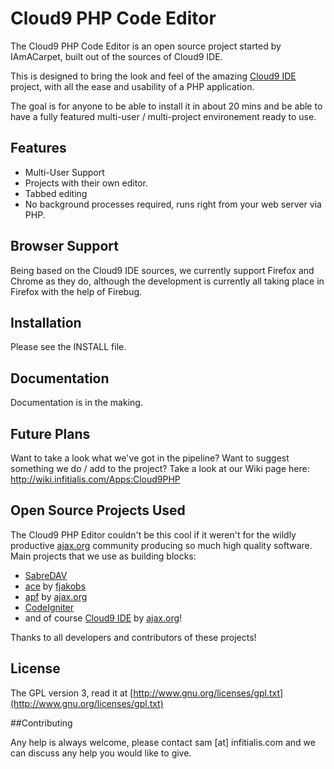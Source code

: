 # Cloud9 PHP Code Editor

The Cloud9 PHP Code Editor is an open source project started by IAmACarpet, built out of the sources of Cloud9 IDE.

This is designed to bring the look and feel of the amazing [Cloud9 IDE](http://github.com/ajaxorg/cloud9) project, with all the ease and usability of a PHP application.

The goal is for anyone to be able to install it in about 20 mins and be able to have a fully featured multi-user / multi-project environement ready to use.

## Features

  * Multi-User Support
  * Projects with their own editor.
  * Tabbed editing
  * No background processes required, runs right from your web server via PHP.

## Browser Support
Being based on the Cloud9 IDE sources, we currently support Firefox and Chrome as they do, although the development is currently all taking place in Firefox with the help of Firebug.

## Installation

Please see the INSTALL file.

## Documentation

Documentation is in the making.

## Future Plans
Want to take a look what we've got in the pipeline?
Want to suggest something we do / add to the project?
Take a look at our Wiki page here: http://wiki.infitialis.com/Apps:Cloud9PHP

## Open Source Projects Used

The Cloud9 PHP Editor couldn't be this cool if it weren't for the wildly productive [ajax.org] community producing so much high quality software.
Main projects that we use as building blocks:
  
  * [SabreDAV](code.google.com/p/sabredav/)
  * [ace](http://github.com/ajaxorg/ace) by [fjakobs]
  * [apf](http://www.ajax.org) by [ajax.org]
  * [CodeIgniter](http://codeigniter.com)
  * and of course [Cloud9 IDE](http://github.com/ajaxorg/cloud9) by [ajax.org]!
  
Thanks to all developers and contributors of these projects! 

[fjakobs]: http://github.com/fjakobs
[javruben]: http://github.com/javruben
[mikedeboer]: http://github.com/mikedeboer
[ajax.org]: http://www.ajax.org/
[requireJS]: http://requirejs.org/

## License

The GPL version 3, read it at [http://www.gnu.org/licenses/gpl.txt](http://www.gnu.org/licenses/gpl.txt)

##Contributing

Any help is always welcome, please contact sam [at] infitialis.com and we can discuss any help you would like to give.